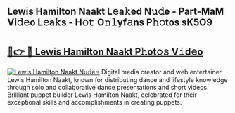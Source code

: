 ## Lewis Hamilton Naakt L𝚎a𝚔ed N𝚞𝚍e - Part-MaM Vi𝚍𝚎o L𝚎a𝚔s - H𝚘𝚝 O𝚗𝚕yf𝚊ns P𝚑𝚘tos sK5O9

# <h2><a href="http://kfen316.oniu.top/?m=Lewis+Hamilton+Naakt">🔗👉 🔴 Lewis Hamilton Naakt P𝚑ot𝚘𝚜 V𝚒d𝚎o</a></h2>

[![Lewis Hamilton Naakt Nu𝚍e𝚜](https://i.imgur.com/0qMVB7G.gif)](http://kfen316.oniu.top/?m=Lewis+Hamilton+Naakt)
Digital media creator and web entertainer Lewis Hamilton Naakt, known for distributing dance and lifestyle knowledge through solo and collaborative dance presentations and short videos. Brilliant puppet builder Lewis Hamilton Naakt, celebrated for their exceptional skills and accomplishments in creating puppets.  

